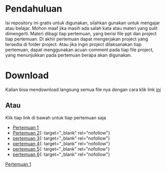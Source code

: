 Pendahuluan
===

Isi repository ini gratis untuk digunakan, silahkan gunakan untuk mengajar atau belajar. Mohon maaf jika masih ada salah kata atau materi yang sulit dimengerti. 
Materi dibagi tiap pertemuan, yang berisi file ppt dan project tiap pertemuan.
Di akhir pertemuan dapat mengerjakan project yang tersedia di folder project.
Atau jika ingin project dilaksanakan tiap pertemuan, dapat menggunakan acuan comment pada tiap file project, yang menunjukkan pada pertemuan berapa akan digunakan.


Download
===
Kalian bisa mendownload langsung semua file nya dengan cara klik link [ini](https://github.com/pzyxo/lescoding/archive/refs/heads/main.zip)

Atau
---
Klik tiap link di bawah untuk tiap pertemuan saja

* <a href="https://download-directory.github.io/?url=https%3A%2F%2Fgithub.com%2Fpzyxo%2Flescoding%2Ftree%2Fmain%2FPertemuan%25201" target="_blank" rel="nofollow" title="Title">Pertemuan 1</a>
* [Pertemuan 2](https://download-directory.github.io/?url=https%3A%2F%2Fgithub.com%2Fpzyxo%2Flescoding%2Ftree%2Fmain%2FPertemuan%25202, "Pertemuan 2"){: target="_blank" rel="nofollow"}
* [pertemuan 3](https://download-directory.github.io/?url=https%3A%2F%2Fgithub.com%2Fpzyxo%2Flescoding%2Ftree%2Fmain%2FPertemuan%25203){: target="_blank" rel="nofollow"}
* [pertemuan 4](https://download-directory.github.io/?url=https%3A%2F%2Fgithub.com%2Fpzyxo%2Flescoding%2Ftree%2Fmain%2FPertemuan%25204){: target="_blank" rel="nofollow"}
* [pertemuan 5](https://download-directory.github.io/?url=https%3A%2F%2Fgithub.com%2Fpzyxo%2Flescoding%2Ftree%2Fmain%2FPertemuan%25205){: target="_blank" rel="nofollow"}
* [pertemuan 6](https://download-directory.github.io/?url=https%3A%2F%2Fgithub.com%2Fpzyxo%2Flescoding%2Ftree%2Fmain%2FPertemuan%25206){: target="_blank" rel="nofollow"}

<a href="https://download-directory.github.io/?url=https%3A%2F%2Fgithub.com%2Fpzyxo%2Flescoding%2Ftree%2Fmain%2FPertemuan%25201" target="_blank" rel="nofollow" title="Title">Pertemuan 1</a>